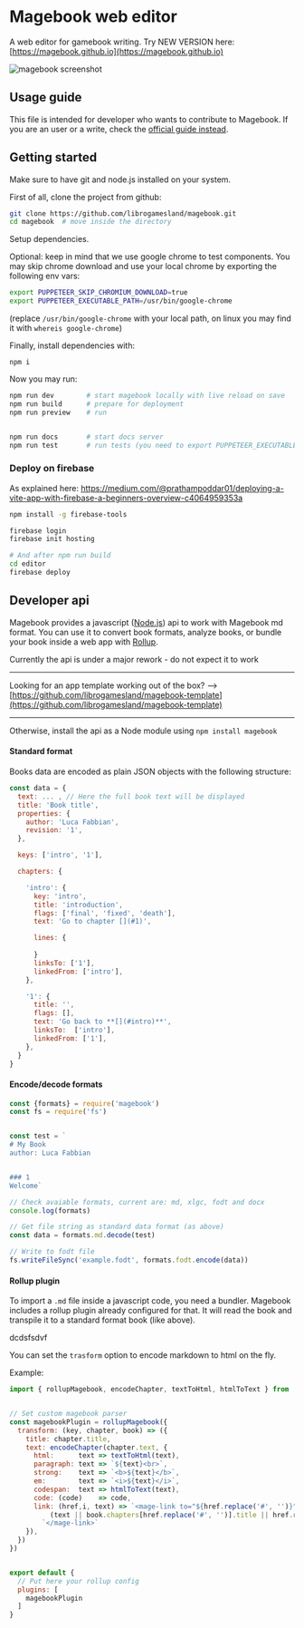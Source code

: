 # Magebook web editor
A web editor for gamebook writing. Try NEW VERSION here: [https://magebook.github.io](https://magebook.github.io)


<img src="https://librogamesland.github.io/magebook/docs/screenshots/1.jpg" alt="magebook screenshot" style="max-width:100%;">



## Usage guide

This file is intended for developer who wants to contribute to Magebook. If you are an user or a write, check the [official guide instead](https://librogamesland.github.io/magebook).



## Getting started 

Make sure to have git and node.js installed on your system.

First of all, clone the project from github:
```bash
git clone https://github.com/librogamesland/magebook.git
cd magebook  # move inside the directory
```


Setup dependencies.

Optional: keep in mind that we use google chrome to test components. You may skip chrome download and use your local chrome by exporting the following env vars:
```bash
export PUPPETEER_SKIP_CHROMIUM_DOWNLOAD=true
export PUPPETEER_EXECUTABLE_PATH=/usr/bin/google-chrome
```
(replace `/usr/bin/google-chrome` with your local path, on linux you may find it with `whereis google-chrome`)

Finally, install dependencies with:

```
npm i
```


Now you may run:
```bash
npm run dev        # start magebook locally with live reload on save
npm run build      # prepare for deployment
npm run preview    # run 


npm run docs       # start docs server
npm run test       # run tests (you need to export PUPPETEER_EXECUTABLE_PATH again)
```

### Deploy on firebase

As explained here: <https://medium.com/@prathampoddar01/deploying-a-vite-app-with-firebase-a-beginners-overview-c4064959353a>

```bash
npm install -g firebase-tools

firebase login
firebase init hosting

# And after npm run build
cd editor
firebase deploy

```

## Developer api
Magebook provides a javascript ([Node.js](https://nodejs.org/)) api to work with Magebook md format. You can use it to convert book formats, analyze books, or bundle your book inside a web app with [Rollup](https://rollupjs.org/). 

Currently the api is under a major rework - do not expect it to work 

---
Looking for an app template working out of the box? --> [https://github.com/librogamesland/magebook-template](https://github.com/librogamesland/magebook-template)

---
Otherwise, install the api as a Node module using `npm install magebook`



#### Standard format
Books data are encoded as plain JSON objects with the following structure:
```javascript
const data = {
  text: ... , // Here the full book text will be displayed
  title: 'Book title',
  properties: {
    author: 'Luca Fabbian',
    revision: '1',
  },

  keys: ['intro', '1'],

  chapters: {

    'intro': {
      key: 'intro',
      title: 'introduction',
      flags: ['final', 'fixed', 'death'],
      text: 'Go to chapter [](#1)',

      lines: {
        
      }
      linksTo: ['1'],
      linkedFrom: ['intro'],
    },

    '1': {
      title: '',
      flags: [],
      text: 'Go back to **[](#intro)**',
      linksTo:  ['intro'],
      linkedFrom: ['1'],
    },
  }
}

```

#### Encode/decode formats
```javascript
const {formats} = require('magebook')
const fs = require('fs')


const test = `
# My Book
author: Luca Fabbian


### 1
Welcome`

// Check avaiable formats, current are: md, xlgc, fodt and docx
console.log(formats)

// Get file string as standard data format (as above)
const data = formats.md.decode(test)

// Write to fodt file 
fs.writeFileSync('example.fodt', formats.fodt.encode(data))


```


#### Rollup plugin
To import a `.md` file inside a javascript code, you need a bundler. Magebook includes a rollup plugin already configured for that. It will read the book and transpile it to a standard format book (like above). 

<right> dcdsfsdvf</right>

You can set the `trasform` option to encode markdown to html on the fly.

Example:
```javascript
import { rollupMagebook, encodeChapter, textToHtml, htmlToText } from 'magebook';


// Set custom magebook parser
const magebookPlugin = rollupMagebook({
  transform: (key, chapter, book) => ({
    title: chapter.title,
    text: encodeChapter(chapter.text, {
      html:      text => textToHtml(text),
      paragraph: text => `${text}<br>`,
      strong:    text => `<b>${text}</b>`,
      em:        text => `<i>${text}</i>`,
      codespan:  text => htmlToText(text),
      code: (code)    => code,
      link: (href,i, text) => `<mage-link to="${href.replace('#', '')}">` +
          (text || book.chapters[href.replace('#', '')].title || href.replace('#', '')) + 
        `</mage-link>`    
    }), 
  })
})                   


export default {
  // Put here your rollup config
  plugins: [
    magebookPlugin
  ]
}

```